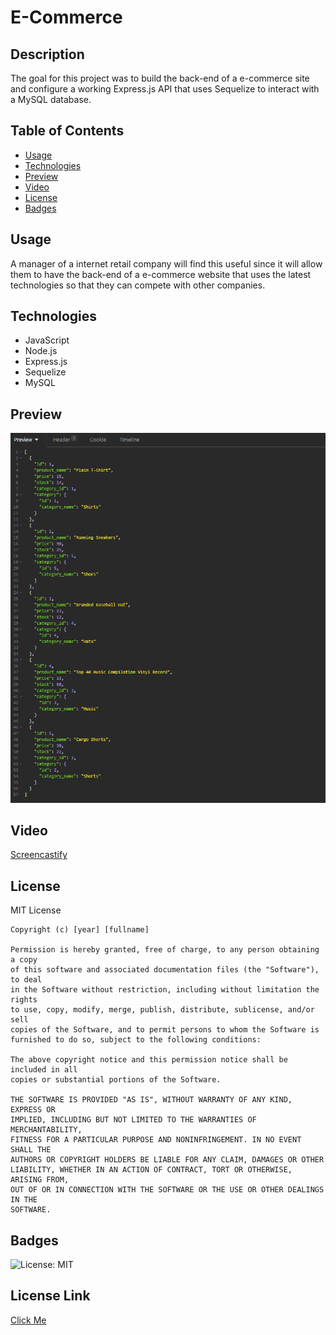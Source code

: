 # E-Commerce

  ## Description
  The goal for this project was to build the back-end of a e-commerce site and configure a working Express.js API that uses Sequelize to interact with a MySQL database. 
  
  ## Table of Contents
  - [Usage](#usage)
  - [Technologies](#technologies)
  - [Preview](#preview)
  - [Video](#video)
  - [License](#license)
  - [Badges](#badges)

  ## Usage
  A manager of a internet retail company will find this useful since it will allow them to have the back-end of a e-commerce website that uses the latest technologies so that they can compete with other companies. 
  
  ## Technologies
  - JavaScript 
  - Node.js 
  - Express.js 
  - Sequelize 
  - MySQL
  
  ## Preview
  ![Img](/images/preview.PNG)
  
  ## Video
  [Screencastify](https://watch.screencastify.com/v/2zOibWiSqeXpNpLROF9F) 
  
  ## License
  MIT License

    Copyright (c) [year] [fullname]
    
    Permission is hereby granted, free of charge, to any person obtaining a copy
    of this software and associated documentation files (the "Software"), to deal
    in the Software without restriction, including without limitation the rights
    to use, copy, modify, merge, publish, distribute, sublicense, and/or sell
    copies of the Software, and to permit persons to whom the Software is
    furnished to do so, subject to the following conditions:
    
    The above copyright notice and this permission notice shall be included in all
    copies or substantial portions of the Software.
    
    THE SOFTWARE IS PROVIDED "AS IS", WITHOUT WARRANTY OF ANY KIND, EXPRESS OR
    IMPLIED, INCLUDING BUT NOT LIMITED TO THE WARRANTIES OF MERCHANTABILITY,
    FITNESS FOR A PARTICULAR PURPOSE AND NONINFRINGEMENT. IN NO EVENT SHALL THE
    AUTHORS OR COPYRIGHT HOLDERS BE LIABLE FOR ANY CLAIM, DAMAGES OR OTHER
    LIABILITY, WHETHER IN AN ACTION OF CONTRACT, TORT OR OTHERWISE, ARISING FROM,
    OUT OF OR IN CONNECTION WITH THE SOFTWARE OR THE USE OR OTHER DEALINGS IN THE
    SOFTWARE.
  
  ## Badges
  ![License: MIT](https://img.shields.io/badge/License-MIT-yellow.svg)
  
  ## License Link
  [Click Me](https://opensource.org/licenses/MIT) 